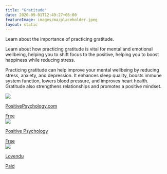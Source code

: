 ```yaml
---
title: "Gratitude"
date: 2020-09-01T12:49:27+06:00
featureImage: images/ma/placeholder.jpeg
layout: static
---
```


Learn about the importance of practicing gratitude.

Learn about how practicing gratitude is vital for mental and emotional wellbeing, helping you to shift focus to the positive, helping you to boost happiness while reducing stress.

Practicing gratitude can help improve your mental wellbeing by reducing stress, anxiety, and depression. It enhances sleep quality, boosts immune system function, lowers blood pressure, and improves heart health. Gratitude also strengthens relationships and promotes a positive mindset.

<a class="ma-link" href="https://positivepsychology.com/gratitude-appreciation/"><div class="ma-card ma-card-Health"><div class="ma-icon"><img src ="/images/Icon-check - health - opacity.svg"/></div><div class="ma-name"><p>PositivePsychology.com</p></div><div class="ma-paid-text"><span>Free</span></div></div></a><a class="ma-link" href="https://positivepsychology.com/gratitude-exercises/"><div class="ma-card ma-card-Health"><div class="ma-icon"><img src ="/images/Icon-check - health - opacity.svg"/></div><div class="ma-name"><p>Positive Psychology</p></div><div class="ma-paid-text"><span>Free</span></div></div></a><a class="ma-link" href="https://www.awin1.com/cread.php?awinmid=25994&awinaffid=1198638&ued=https%3A%2F%2Flovendu.co.uk%2F"><div class="ma-card ma-card-Health"><div class="ma-icon"><img src ="/images/Icon-pound - health - opacity.svg"/></div><div class="ma-name"><p>Lovendu</p></div><div class="ma-paid-text"><span>Paid</span></div></div></a>  

<br/><br/>






